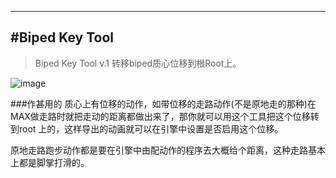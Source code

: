 

---
#Biped Key Tool
-------------

> Biped Key Tool v.1
  转移biped质心位移到根Root上。


![image](https://github.com/ButBueatiful/dotvim/raw/master/screenshots/vim-screenshot.jpg)

###作甚用的
  质心上有位移的动作，如带位移的走路动作(不是原地走的那种)在MAX做走路时就把走动的距离都做出来了，那你就可以用这个工具把这个位移转到root 上的，这样导出的动画就可以在引擎中设置是否启用这个位移。

  原地走路跑步动作都是要在引擎中由配动作的程序去大概给个距离，这种走路基本上都是脚掌打滑的。

